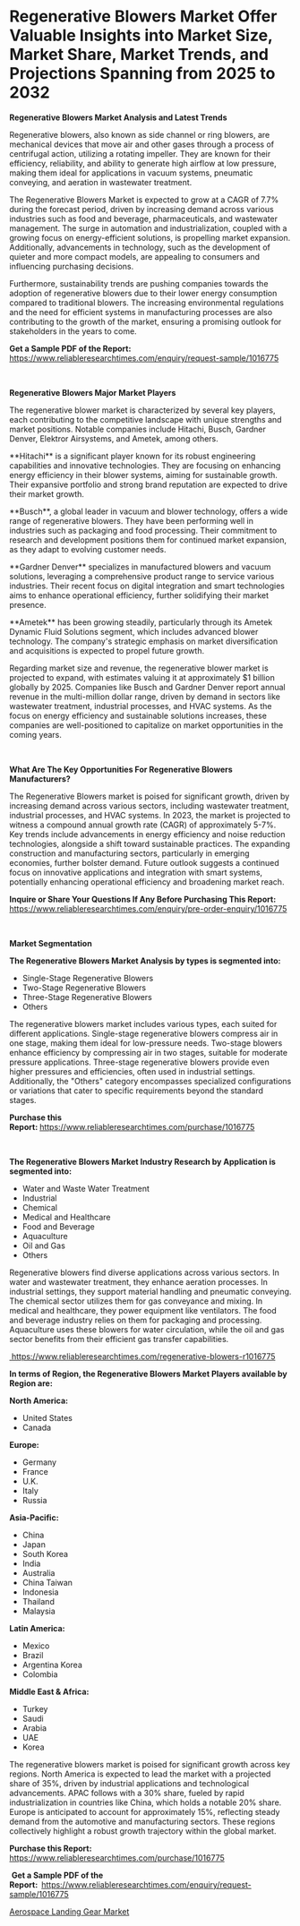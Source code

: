 <p><h1>Regenerative Blowers Market Offer Valuable Insights into Market Size, Market Share, Market Trends, and Projections Spanning from 2025 to 2032</h1></p><p><strong>Regenerative Blowers Market Analysis and Latest Trends</strong></p>
<p><p>Regenerative blowers, also known as side channel or ring blowers, are mechanical devices that move air and other gases through a process of centrifugal action, utilizing a rotating impeller. They are known for their efficiency, reliability, and ability to generate high airflow at low pressure, making them ideal for applications in vacuum systems, pneumatic conveying, and aeration in wastewater treatment.</p><p>The Regenerative Blowers Market is expected to grow at a CAGR of 7.7% during the forecast period, driven by increasing demand across various industries such as food and beverage, pharmaceuticals, and wastewater management. The surge in automation and industrialization, coupled with a growing focus on energy-efficient solutions, is propelling market expansion. Additionally, advancements in technology, such as the development of quieter and more compact models, are appealing to consumers and influencing purchasing decisions.</p><p>Furthermore, sustainability trends are pushing companies towards the adoption of regenerative blowers due to their lower energy consumption compared to traditional blowers. The increasing environmental regulations and the need for efficient systems in manufacturing processes are also contributing to the growth of the market, ensuring a promising outlook for stakeholders in the years to come.</p></p>
<p><strong>Get a Sample PDF of the Report:&nbsp;</strong> <a href="https://www.reliableresearchtimes.com/enquiry/request-sample/1016775?utm_campaign=2304&utm_medium=2&utm_source=Github&utm_content=ia&utm_term=17022025&utm_id=regenerative-blowers">https://www.reliableresearchtimes.com/enquiry/request-sample/1016775</a></p>
<p>&nbsp;</p>
<p><strong>Regenerative Blowers Major Market Players</strong></p>
<p><p>The regenerative blower market is characterized by several key players, each contributing to the competitive landscape with unique strengths and market positions. Notable companies include Hitachi, Busch, Gardner Denver, Elektror Airsystems, and Ametek, among others.</p><p>**Hitachi** is a significant player known for its robust engineering capabilities and innovative technologies. They are focusing on enhancing energy efficiency in their blower systems, aiming for sustainable growth. Their expansive portfolio and strong brand reputation are expected to drive their market growth.</p><p>**Busch**, a global leader in vacuum and blower technology, offers a wide range of regenerative blowers. They have been performing well in industries such as packaging and food processing. Their commitment to research and development positions them for continued market expansion, as they adapt to evolving customer needs.</p><p>**Gardner Denver** specializes in manufactured blowers and vacuum solutions, leveraging a comprehensive product range to service various industries. Their recent focus on digital integration and smart technologies aims to enhance operational efficiency, further solidifying their market presence.</p><p>**Ametek** has been growing steadily, particularly through its Ametek Dynamic Fluid Solutions segment, which includes advanced blower technology. The company's strategic emphasis on market diversification and acquisitions is expected to propel future growth.</p><p>Regarding market size and revenue, the regenerative blower market is projected to expand, with estimates valuing it at approximately $1 billion globally by 2025. Companies like Busch and Gardner Denver report annual revenue in the multi-million dollar range, driven by demand in sectors like wastewater treatment, industrial processes, and HVAC systems. As the focus on energy efficiency and sustainable solutions increases, these companies are well-positioned to capitalize on market opportunities in the coming years.</p></p>
<p>&nbsp;</p>
<p><strong>What Are The Key Opportunities For Regenerative Blowers Manufacturers?</strong></p>
<p><p>The Regenerative Blowers market is poised for significant growth, driven by increasing demand across various sectors, including wastewater treatment, industrial processes, and HVAC systems. In 2023, the market is projected to witness a compound annual growth rate (CAGR) of approximately 5-7%. Key trends include advancements in energy efficiency and noise reduction technologies, alongside a shift toward sustainable practices. The expanding construction and manufacturing sectors, particularly in emerging economies, further bolster demand. Future outlook suggests a continued focus on innovative applications and integration with smart systems, potentially enhancing operational efficiency and broadening market reach.</p></p>
<p><strong>Inquire or Share Your Questions If Any Before Purchasing This Report:</strong> <a href="https://www.reliableresearchtimes.com/enquiry/pre-order-enquiry/1016775?utm_campaign=2304&utm_medium=2&utm_source=Github&utm_content=ia&utm_term=17022025&utm_id=regenerative-blowers">https://www.reliableresearchtimes.com/enquiry/pre-order-enquiry/1016775</a></p>
<p>&nbsp;</p>
<p><strong>Market Segmentation</strong></p>
<p><strong>The Regenerative Blowers Market Analysis by types is segmented into:</strong></p>
<p><ul><li>Single-Stage Regenerative Blowers</li><li>Two-Stage Regenerative Blowers</li><li>Three-Stage Regenerative Blowers</li><li>Others</li></ul></p>
<p><p>The regenerative blowers market includes various types, each suited for different applications. Single-stage regenerative blowers compress air in one stage, making them ideal for low-pressure needs. Two-stage blowers enhance efficiency by compressing air in two stages, suitable for moderate pressure applications. Three-stage regenerative blowers provide even higher pressures and efficiencies, often used in industrial settings. Additionally, the "Others" category encompasses specialized configurations or variations that cater to specific requirements beyond the standard stages.</p></p>
<p><strong>Purchase this Report:&nbsp;</strong><a href="https://www.reliableresearchtimes.com/purchase/1016775?utm_campaign=2304&utm_medium=2&utm_source=Github&utm_content=ia&utm_term=17022025&utm_id=regenerative-blowers">https://www.reliableresearchtimes.com/purchase/1016775</a></p>
<p>&nbsp;</p>
<p><strong>The Regenerative Blowers Market Industry Research by Application is segmented into:</strong></p>
<p><ul><li>Water and Waste Water Treatment</li><li>Industrial</li><li>Chemical</li><li>Medical and Healthcare</li><li>Food and Beverage</li><li>Aquaculture</li><li>Oil and Gas</li><li>Others</li></ul></p>
<p><p>Regenerative blowers find diverse applications across various sectors. In water and wastewater treatment, they enhance aeration processes. In industrial settings, they support material handling and pneumatic conveying. The chemical sector utilizes them for gas conveyance and mixing. In medical and healthcare, they power equipment like ventilators. The food and beverage industry relies on them for packaging and processing. Aquaculture uses these blowers for water circulation, while the oil and gas sector benefits from their efficient gas transfer capabilities.</p></p>
<p><a href="https://www.reliableresearchtimes.com/regenerative-blowers-r1016775?utm_campaign=2304&utm_medium=2&utm_source=Github&utm_content=ia&utm_term=17022025&utm_id=regenerative-blowers">&nbsp;https://www.reliableresearchtimes.com/regenerative-blowers-r1016775</a></p>
<p><strong>In terms of Region, the Regenerative Blowers Market Players available by Region are:</strong></p>
<p>
    <p> <strong> North America: </strong>
        <ul>
            <li>United States</li>
            <li>Canada</li>
        </ul>
        </p> 
    <p> <strong> Europe: </strong>
        <ul>
            <li>Germany</li>
            <li>France</li>
            <li>U.K.</li>
            <li>Italy</li>
            <li>Russia</li>
        </ul>
        </p> 
    <p> <strong> Asia-Pacific: </strong>
        <ul>
            <li>China</li>
            <li>Japan</li>
            <li>South Korea</li>
            <li>India</li>
            <li>Australia</li>
            <li>China Taiwan</li>
            <li>Indonesia</li>
            <li>Thailand</li>
            <li>Malaysia</li>
        </ul>
        </p> 
    <p> <strong> Latin America: </strong>
        <ul>
            <li>Mexico</li>
            <li>Brazil</li>
            <li>Argentina Korea</li>
            <li>Colombia</li>
        </ul>
        </p> 
    <p> <strong> Middle East & Africa: </strong>
        <ul>
            <li>Turkey</li>
            <li>Saudi</li>
            <li>Arabia</li>
            <li>UAE</li>
            <li>Korea</li>
        </ul>
    </p>
    </p>
<p><p>The regenerative blowers market is poised for significant growth across key regions. North America is expected to lead the market with a projected share of 35%, driven by industrial applications and technological advancements. APAC follows with a 30% share, fueled by rapid industrialization in countries like China, which holds a notable 20% share. Europe is anticipated to account for approximately 15%, reflecting steady demand from the automotive and manufacturing sectors. These regions collectively highlight a robust growth trajectory within the global market.</p></p>
<p><strong>Purchase this Report: </strong><a href="https://www.reliableresearchtimes.com/purchase/1016775?utm_campaign=2304&utm_medium=2&utm_source=Github&utm_content=ia&utm_term=17022025&utm_id=regenerative-blowers">https://www.reliableresearchtimes.com/purchase/1016775</a></p>
<p>&nbsp;<strong>Get a Sample PDF of the Report:&nbsp;&nbsp;</strong><a href="https://www.reliableresearchtimes.com/enquiry/request-sample/1016775?utm_campaign=2304&utm_medium=2&utm_source=Github&utm_content=ia&utm_term=17022025&utm_id=regenerative-blowers">https://www.reliableresearchtimes.com/enquiry/request-sample/1016775</a></p>
<p><strong></strong></p>
<p><p><a href="https://github.com/chungwimbu4/Market-Research-Report-List-1/blob/main/aerospace-landing-gear-market.md?utm_campaign=2304&utm_medium=2&utm_source=Github&utm_content=ia&utm_term=17022025&utm_id=regenerative-blowers">Aerospace Landing Gear Market</a></p></p>